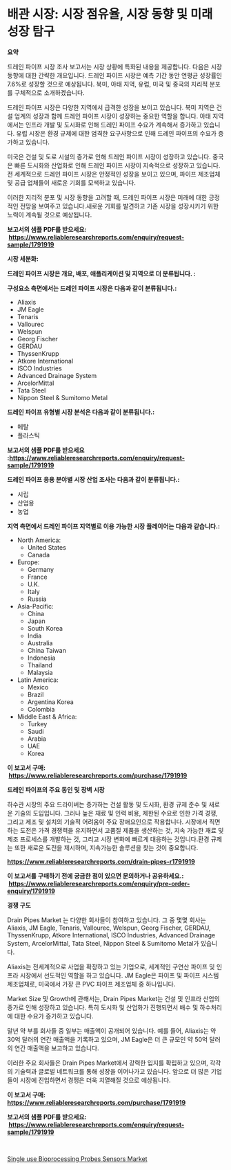 <p><h1>배관 시장: 시장 점유율, 시장 동향 및 미래 성장 탐구</h1></p><p><strong>요약</strong></p>
<p><p>드레인 파이프 시장 조사 보고서는 시장 상황에 특화된 내용을 제공합니다. 다음은 시장 동향에 대한 간략한 개요입니다. 드레인 파이프 시장은 예측 기간 동안 연평균 성장률인 7.6%로 성장할 것으로 예상됩니다. 북미, 아태 지역, 유럽, 미국 및 중국의 지리적 분포를 구체적으로 소개하겠습니다. </p><p>드레인 파이프 시장은 다양한 지역에서 급격한 성장을 보이고 있습니다. 북미 지역은 건설 업계의 성장과 함께 드레인 파이프 시장이 성장하는 중요한 역할을 합니다. 아태 지역에서는 인프라 개발 및 도시화로 인해 드레인 파이프 수요가 계속해서 증가하고 있습니다. 유럽 시장은 환경 규제에 대한 엄격한 요구사항으로 인해 드레인 파이프의 수요가 증가하고 있습니다. </p><p>미국은 건설 및 도로 시설의 증가로 인해 드레인 파이프 시장이 성장하고 있습니다. 중국은 빠른 도시화와 산업화로 인해 드레인 파이프 시장이 지속적으로 성장하고 있습니다. 전 세계적으로 드레인 파이프 시장은 안정적인 성장을 보이고 있으며, 파이프 제조업체 및 공급 업체들이 새로운 기회를 모색하고 있습니다.</p><p>이러한 지리적 분포 및 시장 동향을 고려할 때, 드레인 파이프 시장은 미래에 대한 긍정적인 전망을 보여주고 있습니다.새로운 기회를 발견하고 기존 시장을 성장시키기 위한 노력이 계속될 것으로 예상됩니다.</p></p>
<p><strong>보고서의 샘플 PDF를 받으세요: &nbsp;<a href="https://www.reliableresearchreports.com/enquiry/request-sample/1791919">https://www.reliableresearchreports.com/enquiry/request-sample/1791919</a></strong></p>
<p><strong>시장 세분화:</strong></p>
<p><strong> 드레인 파이프 시장은 개요, 배포, 애플리케이션 및 지역으로 더 분류됩니다. :</strong></p>
<p><strong>구성요소 측면에서는 드레인 파이프 시장은 다음과 같이 분류됩니다.:</strong></p>
<p><ul><li>Aliaxis</li><li>JM Eagle</li><li>Tenaris</li><li>Vallourec</li><li>Welspun</li><li>Georg Fischer</li><li>GERDAU</li><li>ThyssenKrupp</li><li>Atkore International</li><li>ISCO Industries</li><li>Advanced Drainage System</li><li>ArcelorMittal</li><li>Tata Steel</li><li>Nippon Steel & Sumitomo Metal</li></ul></p>
<p><strong> 드레인 파이프 유형별 시장 분석은 다음과 같이 분류됩니다.:</strong></p>
<p><ul><li>메탈</li><li>플라스틱</li></ul></p>
<p><strong>보고서의 샘플 PDF를 받으세요 :<a href="https://www.reliableresearchreports.com/enquiry/request-sample/1791919">https://www.reliableresearchreports.com/enquiry/request-sample/1791919</a></strong></p>
<p><strong> 드레인 파이프 응용 분야별 시장 산업 조사는 다음과 같이 분류됩니다.:</strong></p>
<p><ul><li>시립</li><li>산업용</li><li>농업</li></ul></p>
<p><strong>지역 측면에서 드레인 파이프 지역별로 이용 가능한 시장 플레이어는 다음과 같습니다.:</strong></p>
<p><ul>
    <li>
        North America:
        <ul>
            <li>United States</li>
            <li>Canada</li>
        </ul>
    </li>
    <li>
        Europe:
        <ul>
            <li>Germany</li>
            <li>France</li>
            <li>U.K.</li>
            <li>Italy</li>
            <li>Russia</li>
        </ul>
    </li>
    <li>
        Asia-Pacific:
        <ul>
            <li>China</li>
            <li>Japan</li>
            <li>South Korea</li>
            <li>India</li>
            <li>Australia</li>
            <li>China Taiwan</li>
            <li>Indonesia</li>
            <li>Thailand</li>
            <li>Malaysia</li>
        </ul>
    </li>
    <li>
        Latin America:
        <ul>
            <li>Mexico</li>
            <li>Brazil</li>
            <li>Argentina Korea</li>
            <li>Colombia</li>
        </ul>
    </li>
    <li>
        Middle East & Africa:
        <ul>
            <li>Turkey</li>
            <li>Saudi</li>
            <li>Arabia</li>
            <li>UAE</li>
            <li>Korea</li>
        </ul>
    </li>
    </ul></p>
<p><strong>이 보고서 구매: &nbsp;<a href="https://www.reliableresearchreports.com/purchase/1791919">https://www.reliableresearchreports.com/purchase/1791919</a></strong></p>
<p><strong>드레인 파이프의 주요 동인 및 장벽 시장</strong></p>
<p><p>하수관 시장의 주요 드라이버는 증가하는 건설 활동 및 도시화, 환경 규제 준수 및 새로운 기술의 도입입니다. 그러나 높은 재료 및 인력 비용, 제한된 수요로 인한 가격 경쟁, 그리고 제조 및 설치의 기술적 어려움이 주요 장애요인으로 작용합니다. 시장에서 직면하는 도전은 가격 경쟁력을 유지하면서 고품질 제품을 생산하는 것, 지속 가능한 재료 및 제조 프로세스를 개발하는 것, 그리고 시장 변화에 빠르게 대응하는 것입니다.환경 규제는 또한 새로운 도전을 제시하며, 지속가능한 솔루션을 찾는 것이 중요합니다.</p></p>
<p><strong><a href="https://www.reliableresearchreports.com/drain-pipes-r1791919">https://www.reliableresearchreports.com/drain-pipes-r1791919</a></strong></p>
<p><strong>이 보고서를 구매하기 전에 궁금한 점이 있으면 문의하거나 공유하세요.: &nbsp;<a href="https://www.reliableresearchreports.com/enquiry/pre-order-enquiry/1791919">https://www.reliableresearchreports.com/enquiry/pre-order-enquiry/1791919</a></strong></p>
<p><strong>경쟁 구도</strong></p>
<p><p>Drain Pipes Market 는 다양한 회사들이 참여하고 있습니다. 그 중 몇몇 회사는 Aliaxis, JM Eagle, Tenaris, Vallourec, Welspun, Georg Fischer, GERDAU, ThyssenKrupp, Atkore International, ISCO Industries, Advanced Drainage System, ArcelorMittal, Tata Steel, Nippon Steel & Sumitomo Metal가 있습니다.</p><p>Aliaxis는 전세계적으로 사업을 확장하고 있는 기업으로, 세계적인 구연산 파이프 및 인프라 시장에서 선도적인 역할을 하고 있습니다. JM Eagle은 파이프 및 파이프 시스템 제조업체로, 미국에서 가장 큰 PVC 파이프 제조업체 중 하나입니다. </p><p>Market Size 및 Growth에 관해서는, Drain Pipes Market는 건설 및 인프라 산업의 증가로 인해 성장하고 있습니다. 특히 도시화 및 산업화가 진행되면서 배수 및 하수처리에 대한 수요가 증가하고 있습니다.</p><p>말년 약 부를 회사들 중 일부는 매출액이 공개되어 있습니다. 예를 들어, Aliaxis는 약 30억 달러의 연간 매출액을 기록하고 있으며, JM Eagle은 더 큰 규모인 약 50억 달러의 연간 매출액을 보고하고 있습니다. </p><p>이러한 주요 회사들은 Drain Pipes Market에서 강력한 입지를 확립하고 있으며, 각각의 기술력과 글로벌 네트워크를 통해 성장을 이어나가고 있습니다. 앞으로 더 많은 기업들이 시장에 진입하면서 경쟁은 더욱 치열해질 것으로 예상됩니다.</p></p>
<p><strong>이 보고서 구매: &nbsp; <a href="https://www.reliableresearchreports.com/purchase/1791919">https://www.reliableresearchreports.com/purchase/1791919</a></strong></p>
<p><strong>보고서의 샘플 PDF를 받으세요: &nbsp;<a href="https://www.reliableresearchreports.com/enquiry/request-sample/1791919">https://www.reliableresearchreports.com/enquiry/request-sample/1791919</a></strong><strong></strong></p>
<p>&nbsp;</p>
<p><p><a href="https://github.com/Sinjinluong3e0awx2m195k76/Market-Research-Report-List-2/blob/main/single-use-bioprocessing-probes-sensors-market.md">Single use Bioprocessing Probes Sensors Market</a></p></p>
